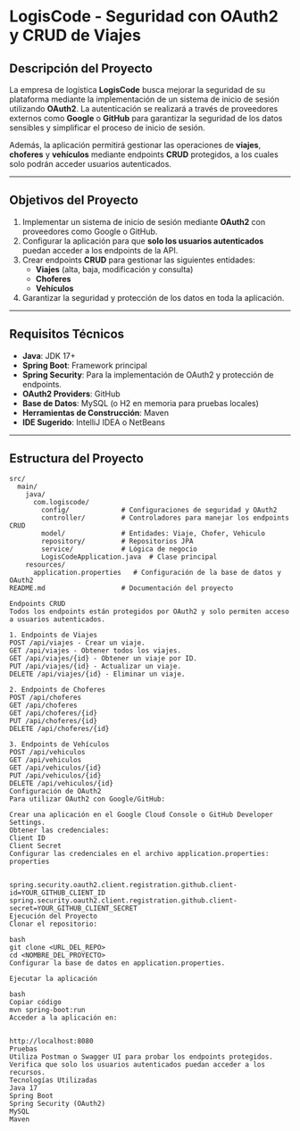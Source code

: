 # **LogisCode - Seguridad con OAuth2 y CRUD de Viajes**

## **Descripción del Proyecto**

La empresa de logística **LogisCode** busca mejorar la seguridad de su plataforma mediante la implementación de un sistema de inicio de sesión utilizando **OAuth2**. La autenticación se realizará a través de proveedores externos como **Google** o **GitHub** para garantizar la seguridad de los datos sensibles y simplificar el proceso de inicio de sesión.

Además, la aplicación permitirá gestionar las operaciones de **viajes**, **choferes** y **vehículos** mediante endpoints **CRUD** protegidos, a los cuales solo podrán acceder usuarios autenticados.

---

## **Objetivos del Proyecto**

1. Implementar un sistema de inicio de sesión mediante **OAuth2** con proveedores como Google o GitHub.
2. Configurar la aplicación para que **solo los usuarios autenticados** puedan acceder a los endpoints de la API.
3. Crear endpoints **CRUD** para gestionar las siguientes entidades:
   - **Viajes** (alta, baja, modificación y consulta)
   - **Choferes**
   - **Vehículos**
4. Garantizar la seguridad y protección de los datos en toda la aplicación.

---

## **Requisitos Técnicos**

- **Java**: JDK 17+
- **Spring Boot**: Framework principal
- **Spring Security**: Para la implementación de OAuth2 y protección de endpoints.
- **OAuth2 Providers**: GitHub
- **Base de Datos**: MySQL (o H2 en memoria para pruebas locales)
- **Herramientas de Construcción**: Maven
- **IDE Sugerido**: IntelliJ IDEA o NetBeans

---

## **Estructura del Proyecto**

```plaintext
src/
  main/
    java/
      com.logiscode/
        config/             # Configuraciones de seguridad y OAuth2
        controller/         # Controladores para manejar los endpoints CRUD
        model/              # Entidades: Viaje, Chofer, Vehiculo
        repository/         # Repositorios JPA
        service/            # Lógica de negocio
        LogisCodeApplication.java  # Clase principal
    resources/
      application.properties   # Configuración de la base de datos y OAuth2
README.md                   # Documentación del proyecto

Endpoints CRUD
Todos los endpoints están protegidos por OAuth2 y solo permiten acceso a usuarios autenticados.

1. Endpoints de Viajes
POST /api/viajes - Crear un viaje.
GET /api/viajes - Obtener todos los viajes.
GET /api/viajes/{id} - Obtener un viaje por ID.
PUT /api/viajes/{id} - Actualizar un viaje.
DELETE /api/viajes/{id} - Eliminar un viaje.

2. Endpoints de Choferes
POST /api/choferes
GET /api/choferes
GET /api/choferes/{id}
PUT /api/choferes/{id}
DELETE /api/choferes/{id}

3. Endpoints de Vehículos
POST /api/vehiculos
GET /api/vehiculos
GET /api/vehiculos/{id}
PUT /api/vehiculos/{id}
DELETE /api/vehiculos/{id}
Configuración de OAuth2
Para utilizar OAuth2 con Google/GitHub:

Crear una aplicación en el Google Cloud Console o GitHub Developer Settings.
Obtener las credenciales:
Client ID
Client Secret
Configurar las credenciales en el archivo application.properties:
properties


spring.security.oauth2.client.registration.github.client-id=YOUR_GITHUB_CLIENT_ID
spring.security.oauth2.client.registration.github.client-secret=YOUR_GITHUB_CLIENT_SECRET
Ejecución del Proyecto
Clonar el repositorio:

bash
git clone <URL_DEL_REPO>
cd <NOMBRE_DEL_PROYECTO>
Configurar la base de datos en application.properties.

Ejecutar la aplicación

bash
Copiar código
mvn spring-boot:run
Acceder a la aplicación en:


http://localhost:8080
Pruebas
Utiliza Postman o Swagger UI para probar los endpoints protegidos.
Verifica que solo los usuarios autenticados puedan acceder a los recursos.
Tecnologías Utilizadas
Java 17
Spring Boot
Spring Security (OAuth2)
MySQL
Maven
